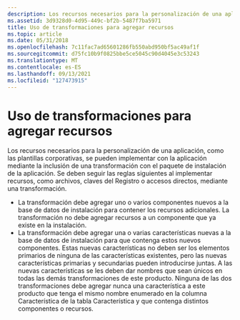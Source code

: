 ```yaml
---
description: Los recursos necesarios para la personalización de una aplicación, como las plantillas corporativas, se pueden implementar con la aplicación mediante la inclusión de una transformación con el paquete de instalación de la aplicación.
ms.assetid: 3d9328d0-4d95-449c-bf2b-5487f7ba5971
title: Uso de transformaciones para agregar recursos
ms.topic: article
ms.date: 05/31/2018
ms.openlocfilehash: 7c11fac7ad65601286fb550abd950bf5ac49af1f
ms.sourcegitcommit: d75fc10b9f0825bbe5ce5045c90d4045e3c53243
ms.translationtype: MT
ms.contentlocale: es-ES
ms.lasthandoff: 09/13/2021
ms.locfileid: "127473915"
---
```

# <a name="using-transforms-to-add-resources"></a>Uso de transformaciones para agregar recursos

Los recursos necesarios para la personalización de una aplicación, como las plantillas corporativas, se pueden implementar con la aplicación mediante la inclusión de una transformación con el paquete de instalación de la aplicación. Se deben seguir las reglas siguientes al implementar recursos, como archivos, claves del Registro o accesos directos, mediante una transformación.

-   La transformación debe agregar uno o varios componentes nuevos a la base de datos de instalación para contener los recursos adicionales. La transformación no debe agregar recursos a un componente que ya existe en la instalación.
-   La transformación debe agregar una o varias características nuevas a la base de datos de instalación para que contenga estos nuevos componentes. Estas nuevas características no deben ser los elementos primarios de ninguna de las características existentes, pero las nuevas características primarias y secundarias pueden introducirse juntas. A las nuevas características se les deben dar nombres que sean únicos en todas las demás transformaciones de este producto. Ninguna de las dos transformaciones debe agregar nunca una característica a este [](feature-table.md) producto que tenga el mismo nombre enumerado en la columna Característica de la tabla Característica y que contenga distintos componentes o recursos.

 

 



